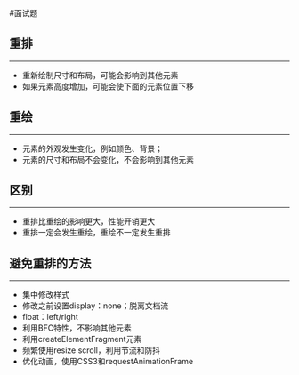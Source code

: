 #面试题 

## 重排
---

- 重新绘制尺寸和布局，可能会影响到其他元素
- 如果元素高度增加，可能会使下面的元素位置下移


## 重绘
---

- 元素的外观发生变化，例如颜色、背景；
- 元素的尺寸和布局不会变化，不会影响到其他元素


## 区别
---
- 重排比重绘的影响更大，性能开销更大
- 重排一定会发生重绘，重绘不一定发生重排



## 避免重排的方法
---

- 集中修改样式
- 修改之前设置display：none；脱离文档流
- float：left/right
- 利用BFC特性，不影响其他元素
- 利用createElementFragment元素
- 频繁使用resize scroll，利用节流和防抖
- 优化动画，使用CSS3和requestAnimationFrame


